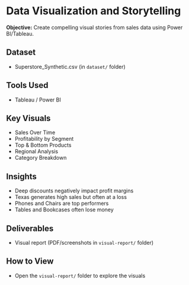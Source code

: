 # Data Visualization and Storytelling

**Objective:** Create compelling visual stories from sales data using Power BI/Tableau.

## Dataset
- Superstore_Synthetic.csv (in `dataset/` folder)

## Tools Used
- Tableau / Power BI

## Key Visuals
- Sales Over Time
- Profitability by Segment
- Top & Bottom Products
- Regional Analysis
- Category Breakdown

## Insights
- Deep discounts negatively impact profit margins
- Texas generates high sales but often at a loss
- Phones and Chairs are top performers
- Tables and Bookcases often lose money

## Deliverables
- Visual report (PDF/screenshots in `visual-report/` folder)

## How to View
- Open the `visual-report/` folder to explore the visuals